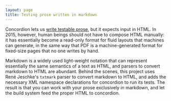 ```yaml
---
layout: page
title: Testing prose written in markdown
---
```


Concordion lets us [write testable prose](../intro), but it expects input in HTML.  In 2015, however, human beings should not have to compose HTML manually:  it has essentially become a read-only format for fluid layouts that machines can generate, in the same way that PDF is a machine-generated format for fixed-size pages that no one writes by hand.

Markdown is  a widely used light-weight notation that can represent essentially the same semantics of a text as HTML, and parsers to convert markdown to HTML are abundant.  Behind the scenes, this project uses René Jeschke's `txtmark` parser to convert markdown to HTML, and adds the necessary XML namespace declarations for concordion to run its tests.  The result is that you can work with your prose exclusively in markdown, and let the build system feed the proper HTML to concordion.
